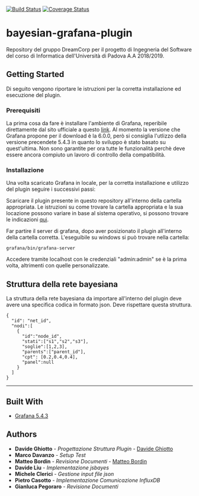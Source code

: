 [![Build Status](https://travis-ci.org/dreamcorpsw/bayesian-grafana-plugin.svg?branch=master)](https://travis-ci.org/dreamcorpsw/bayesian-grafana-plugin)
[![Coverage Status](https://coveralls.io/repos/github/dreamcorpsw/bayesian-grafana-plugin/badge.svg)](https://coveralls.io/github/dreamcorpsw/bayesian-grafana-plugin)

# bayesian-grafana-plugin

Repository del gruppo DreamCorp per il progetto di Ingegneria del Software del corso di Informatica dell'Università di Padova A.A 2018/2019.

## Getting Started

Di seguito vengono riportare le istruzioni per la corretta installazione ed esecuzione del plugin.

### Prerequisiti

La prima cosa da fare è installare l'ambiente di Grafana, reperibile direttamente dal sito ufficiale a questo [link](https://grafana.com/get). Al momento la versione che Grafana propone per il download è la 6.0.0, però si consiglia l'utlizzo della versione precendete 5.4.3 in quanto lo sviluppo è stato basato su quest'ultima. Non sono garantite per ora tutte le funzionalità perchè deve essere ancora compiuto un lavoro di controllo della compatibilità.

### Installazione

Una volta scaricato Grafana in locale, per la corretta installazione e utilizzo del plugin seguire i successivi passi:

Scaricare il plugin presente in questo repository all'interno della cartella appropriata.
Le istruzioni su come trovare la cartella appropriata e la sua locazione possono variare in base al sistema operativo, si possono trovare le indicazioni [qui](http://docs.grafana.org/plugins/installation/#grafana-plugin-directory).

Far partire il server di grafana, dopo aver posizionato il plugin all'interno della cartella corretta. L'eseguibile su windows si può trovare nella cartella:

```
grafana/bin/grafana-server
```
Accedere tramite localhost con le credenziali "admin:admin" se è la prima volta, altrimenti con quelle personalizzate.

## Struttura della rete bayesiana

La struttura della rete bayesiana da importare all'interno del plugin deve avere una specifica codica in formato json.
Deve rispettare questa struttura.

```
{
  "id": "net_id",
  "nodi":[
    {
      "id":"node_id",
      "stati":["s1","s2","s3"],
      "soglie":[1,2,3],
      "parents":["parent_id"],
      "cpt": [0.2,0.4,0.4],
      "panel":null
    }
  ]
}
```
--------

## Built With

* [Grafana 5.4.3](https://grafana.com/)


## Authors

* **Davide Ghiotto** - *Progettazione Struttura Plugin* - [Davide Ghiotto](https://github.com/davide97g)
* **Marco Davanzo** - *Setup Test* 
* **Matteo Bordin** - *Revisione Documenti* - [Matteo Bordin](https://github.com/matbord)
* **Davide Liu** - *Implementazione jsbayes*
* **Michele Clerici** - *Gestione input file json* 
* **Pietro Casotto** - *Implementazione Comunicazione InfluxDB*
* **Gianluca Pegoraro** - *Revisione Documenti*

